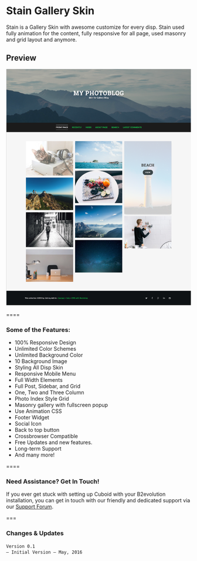 # Stain Gallery Skin

Stain is a Gallery Skin with awesome customize for every disp. Stain used fully animation for the content, fully responsive for all page, used masonry and grid layout and anymore.

## Preview

![preview](preview.png)


====

### Some of the Features:

- 100% Responsive Design
- Unlimited Color Schemes
- Unlimited Background Color
- 10 Background Image
- Styling All Disp Skin
- Responsive Mobile Menu
- Full Width Elements
- Full Post, Sidebar, and Grid
- One, Two and Three Column
- Photo Index Style Grid
- Masonry gallery with fullscreen popup
- Use Animation CSS
- Footer Widget
- Social Icon
- Back to top button
- Crossbrowser Compatible
- Free Updates and new features.
- Long-term Support
- And many more!

====

### Need Assistance? Get In Touch!

If you ever get stuck with setting up Cuboid with your B2evolution installation, you can get in touch with our friendly and dedicated support via our [Support Forum](http://forums.b2evolution.net/).

===

### Changes & Updates

```
Version 0.1
– Initial Version – May, 2016
```
